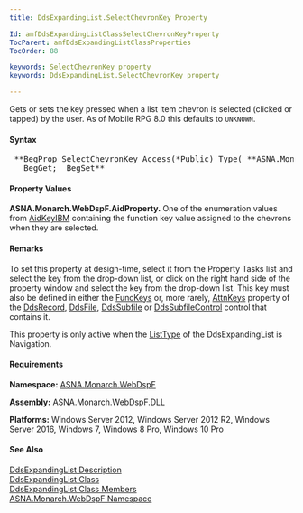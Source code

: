 ```yaml
---
title: DdsExpandingList.SelectChevronKey Property

Id: amfDdsExpandingListClassSelectChevronKeyProperty
TocParent: amfDdsExpandingListClassProperties
TocOrder: 88

keywords: SelectChevronKey property
keywords: DdsExpandingList.SelectChevronKey property

---
```


Gets or sets the key pressed when a list item chevron is selected (clicked or tapped) by the user. As of Mobile RPG 8.0 this defaults to <code>UNKNOWN</code>.

#### Syntax
<pre class="prettyprint"> **BegProp SelectChevronKey Access(*Public) Type( **ASNA.Monarch.WebDspF.AidProperty** )
   BegGet;  BegSet** </pre>

#### Property Values
**ASNA.Monarch.WebDspF.AidProperty.** One of the enumeration values from [ AidKeyIBM](amfAidKeyIBMEnumeration.html) containing the function key value assigned to the chevrons when they are selected.

#### Remarks
To set this property at design-time, select it from the Property Tasks list and select the key from the drop-down list, or click on the right hand side of the property window and select the key from the drop-down list. This key must also be defined in either the [FuncKeys](amfDdsRecordClassFuncKeysProperty.html) or, more rarely, [AttnKeys](amfDdsRecordClassAttnKeysProperty.html) property of the [DdsRecord](amfDdsRecordClass.html), [DdsFile](amfDdsFileClass.html), [DdsSubfile](amfDdsSubfileClass.html) or [DdsSubfileControl](amfDdsSubfileClass.html) control that contains it.

This property is only active when the [ListType](amfDdsExpandingListClassListTypeProperty.html) of the DdsExpandingList is Navigation.

#### Requirements
**Namespace:** [ASNA.Monarch.WebDspF](amfWebDspFNamespace.html)

**Assembly:** ASNA.Monarch.WebDspF.DLL

**Platforms:** Windows Server 2012, Windows Server 2012 R2, Windows Server 2016, Windows 7, Windows 8 Pro, Windows 10 Pro

#### See Also
[DdsExpandingList Description](amfUnderstandingLists.html)<br /> [ DdsExpandingList Class](amfDdsExpandingListClass.html) <br /> [ DdsExpandingList Class Members](amfDdsExpandingListClassMembers.html) <br /> [ ASNA.Monarch.WebDspF Namespace](amfWebDspFNamespace.html) 
